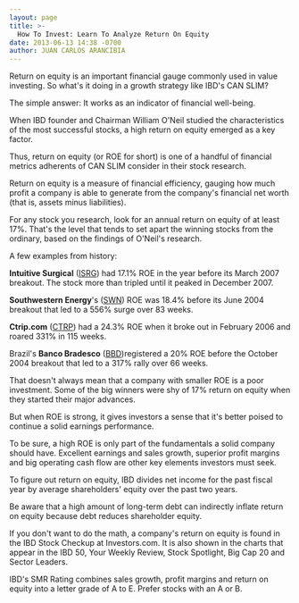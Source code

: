 ```yaml
---
layout: page
title: >-
  How To Invest: Learn To Analyze Return On Equity
date: 2013-06-13 14:38 -0700
author: JUAN CARLOS ARANCIBIA
---
```





Return on equity is an important financial gauge commonly used in value investing. So what's it doing in a growth strategy like IBD's CAN SLIM?

  

The simple answer: It works as an indicator of financial well-being.

  

When IBD founder and Chairman William O'Neil studied the characteristics of the most successful stocks, a high return on equity emerged as a key factor.

  

Thus, return on equity (or ROE for short) is one of a handful of financial metrics adherents of CAN SLIM consider in their stock research.

  

Return on equity is a measure of financial efficiency, gauging how much profit a company is able to generate from the company's financial net worth (that is, assets minus liabilities).

  

For any stock you research, look for an annual return on equity of at least 17%. That's the level that tends to set apart the winning stocks from the ordinary, based on the findings of O'Neil's research.

  

A few examples from history:

  

**Intuitive Surgical** ([ISRG](https://research.investors.com/quote.aspx?symbol=ISRG)) had 17.1% ROE in the year before its March 2007 breakout. The stock more than tripled until it peaked in December 2007.

  

**Southwestern Energy**'s ([SWN](https://research.investors.com/quote.aspx?symbol=SWN)) ROE was 18.4% before its June 2004 breakout that led to a 556% surge over 83 weeks.

  

**Ctrip.com** ([CTRP](https://research.investors.com/quote.aspx?symbol=CTRP)) had a 24.3% ROE when it broke out in February 2006 and roared 331% in 115 weeks.

  

Brazil's **Banco Bradesco** ([BBD](https://research.investors.com/quote.aspx?symbol=BBD))registered a 20% ROE before the October 2004 breakout that led to a 317% rally over 66 weeks.

  

That doesn't always mean that a company with smaller ROE is a poor investment. Some of the big winners were shy of 17% return on equity when they started their major advances.

  

But when ROE is strong, it gives investors a sense that it's better poised to continue a solid earnings performance.

  

To be sure, a high ROE is only part of the fundamentals a solid company should have. Excellent earnings and sales growth, superior profit margins and big operating cash flow are other key elements investors must seek.

  

To figure out return on equity, IBD divides net income for the past fiscal year by average shareholders' equity over the past two years.

  

Be aware that a high amount of long-term debt can indirectly inflate return on equity because debt reduces shareholder equity.

  

If you don't want to do the math, a company's return on equity is found in the IBD Stock Checkup at Investors.com. It is also shown in the charts that appear in the IBD 50, Your Weekly Review, Stock Spotlight, Big Cap 20 and Sector Leaders.

  

IBD's SMR Rating combines sales growth, profit margins and return on equity into a letter grade of A to E. Prefer stocks with an A or B.




